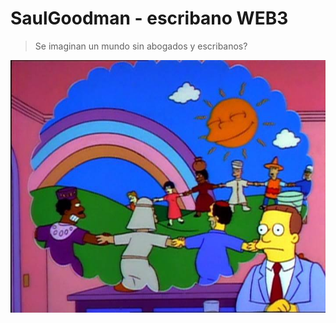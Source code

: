 # SaulGoodman - escribano WEB3
> Se imaginan un mundo sin abogados y escribanos?

<img src="https://github.com/eugenioclrc/saul-goodman/blob/main/cover.jpg?raw=true" align="center" />
